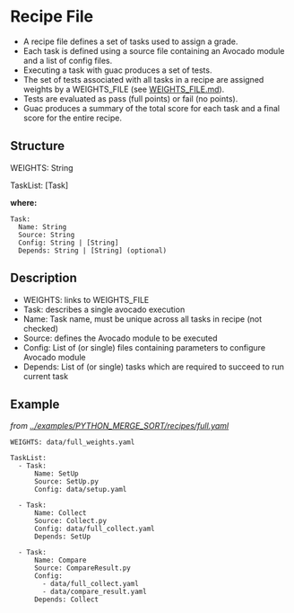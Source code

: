 # Recipe File

* A recipe file defines a set of tasks used to assign a grade. 
* Each task is defined using a source file containing an Avocado module and a list of config files. 
* Executing a task with guac produces a set of tests. 
* The set of tests associated with all tasks in a recipe are assigned weights by a WEIGHTS_FILE (see [WEIGHTS_FILE.md](WEIGHTS_FILE.md)). 
* Tests are evaluated as pass (full points) or fail (no points).
* Guac produces a summary of the total score for each task and a final score for the entire recipe.

## Structure

WEIGHTS: String

TaskList: [Task]

**where:**
```
Task:
  Name: String
  Source: String
  Config: String | [String]
  Depends: String | [String] (optional)
```
## Description
 
* WEIGHTS: links to WEIGHTS_FILE
* Task: describes a single avocado execution
* Name: Task name, must be unique across all tasks in recipe (not checked)
* Source: defines the Avocado module to be executed
* Config: List of (or single) files containing parameters to configure Avocado module
* Depends: List of (or single) tasks which are required to succeed to run current task

## Example
*from [../examples/PYTHON_MERGE_SORT/recipes/full.yaml](../examples/PYTHON_MERGE_SORT/recipes/full.yaml)*

```
WEIGHTS: data/full_weights.yaml

TaskList:
  - Task:
      Name: SetUp
      Source: SetUp.py
      Config: data/setup.yaml

  - Task:
      Name: Collect
      Source: Collect.py
      Config: data/full_collect.yaml
	  Depends: SetUp
	  
  - Task:
      Name: Compare
      Source: CompareResult.py
      Config:
        - data/full_collect.yaml
        - data/compare_result.yaml
	  Depends: Collect
```
